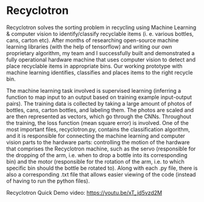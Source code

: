 # Recyclotron
Recyclotron solves the sorting problem in recycling using Machine Learning & computer vision to identify/classify recyclable items (i. e. various bottles, cans, carton etc). After months of researching open-source machine learning libraries (with the help of tensorflow) and writing our own proprietary algorithm, my team and I successfully built and demonstrated a fully operational hardware machine that uses computer vision to detect and place recyclable items in appropriate bins. Our working prototype with machine learning identifies, classifies and places items to the right recycle bin.

The machine learning task involved is supervised learning (inferring a function to map input to an output based on training example input-output pairs). The training data is collected by taking a large amount of photos of bottles, cans, carton bottles, and labeling them. The photos are scaled and are then represented as vectors, which go through the CNNs. Throughout the training, the loss function (mean square error) is involved. One of the most important files, recyclotron.py, contains the classification algorithm, and it is responsible for connecting the machine learning and computer vision parts to the hardware parts: controlling the motion of the hardware that comprises the Recyclotron machine, such as the servo (responsible for the dropping of the arm, i.e. when to drop a bottle into its corresponding bin) and the motor (responsible for the rotation of the arm, i.e. to which specific bin should the bottle be rotated to). Along with each .py file, there is also a corresponding .txt file that allows easier viewing of the code (instead of having to run the python files).

Recyclotron Quick Demo video: https://youtu.be/xT_jd5vzd2M 
